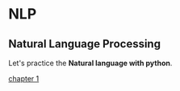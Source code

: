 # NLP
## Natural Language Processing

Let's practice the **Natural language with python**.

[chapter 1](NLP_chapter_1.ipynb)



